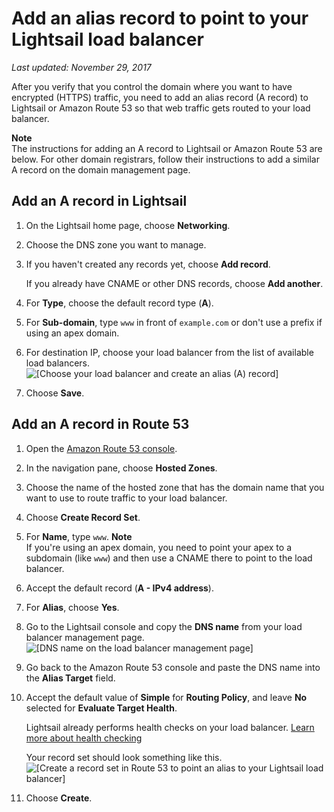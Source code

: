 # Add an alias record to point to your Lightsail load balancer<a name="add-alias-record-for-lightsail-load-balancer"></a>

 *Last updated: November 29, 2017* 

After you verify that you control the domain where you want to have encrypted \(HTTPS\) traffic, you need to add an alias record \(A record\) to Lightsail or Amazon Route 53 so that web traffic gets routed to your load balancer\.

**Note**  
The instructions for adding an A record to Lightsail or Amazon Route 53 are below\. For other domain registrars, follow their instructions to add a similar A record on the domain management page\.

## Add an A record in Lightsail<a name="add-alias-record-lightsail"></a>

1. On the Lightsail home page, choose **Networking**\.

1. Choose the DNS zone you want to manage\.

1. If you haven't created any records yet, choose **Add record**\.

   If you already have CNAME or other DNS records, choose **Add another**\.

1. For **Type**, choose the default record type \(**A**\)\.

1. For **Sub\-domain**, type `www` in front of `example.com` or don't use a prefix if using an apex domain\.

1. For destination IP, choose your load balancer from the list of available load balancers\.  
![\[Choose your load balancer and create an alias (A) record\]](https://d9yljz1nd5001.cloudfront.net/en_us/b380b072d417d05346bbc87239d4fd76/images/create-alias-a-record-for-lightsail-load-balancer.png)

1. Choose **Save**\.

## Add an A record in Route 53<a name="add-alias-record-route-53"></a>

1. Open the [Amazon Route 53 console](https://console.aws.amazon.com/route53/)\.

1. In the navigation pane, choose **Hosted Zones**\.

1. Choose the name of the hosted zone that has the domain name that you want to use to route traffic to your load balancer\.

1. Choose **Create Record Set**\.

1. For **Name**, type `www`\.
**Note**  
If you're using an apex domain, you need to point your apex to a subdomain \(like `www`\) and then use a CNAME there to point to the load balancer\.

1. Accept the default record \(**A \- IPv4 address**\)\.

1. For **Alias**, choose **Yes**\.

1. Go to the Lightsail console and copy the **DNS name** from your load balancer management page\.  
![\[DNS name on the load balancer management page\]](https://d9yljz1nd5001.cloudfront.net/en_us/b380b072d417d05346bbc87239d4fd76/images/dns-name-on-load-balancer-management-page.png)

1. Go back to the Amazon Route 53 console and paste the DNS name into the **Alias Target** field\.

1. Accept the default value of **Simple** for **Routing Policy**, and leave **No** selected for **Evaluate Target Health**\.

   Lightsail already performs health checks on your load balancer\. [Learn more about health checking](enable-set-up-health-checking-for-lightsail-load-balancer-metrics.md)

   Your record set should look something like this\.  
![\[Create a record set in Route 53 to point an alias to your Lightsail load balancer\]](https://d9yljz1nd5001.cloudfront.net/en_us/b380b072d417d05346bbc87239d4fd76/images/create-record-set-alias-record-route-53.png)

1. Choose **Create**\.